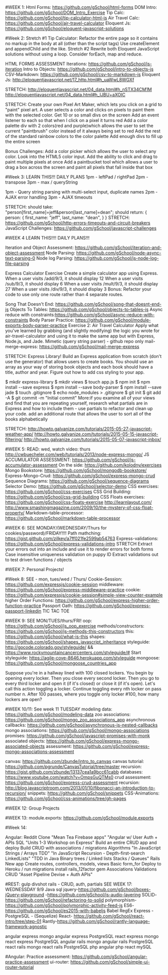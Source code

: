 #WEEK 1:
Html Forms: https://github.com/gSchool/html-forms
DOM Intro: https://github.com/gSchool/DOM_Intro_Exercise
Tip Calc: https://github.com/gSchool/tip-calculator-html-js
Air Travel Calc: https://github.com/gSchool/air-travel-calculator
Eloquent Js: https://github.com/gSchool/eloquent-javascript-solutions

#Week 2:
Stretch #1
  Tip Calculator: Refactor the entire page so it contains no markup in the body at all (other than the script tags)
  Use createElement and appendChild and the like.
Stretch #2
Rewrite both Eloquent JavaScript solutions without using a loop. Consider forEach, map and reduce.

HTML FORMS ASSESSMENT
Iterations: https://github.com/gSchool/js-iteration
Intro to Objects: https://github.com/gSchool/intro-to-objects-js
CSV-Markdown: https://github.com/gSchool/csv-to-markdown-js
Eloquent Js: http://eloquentjavascript.net/17_http.html#h_uaWwL8WGXf

STRETCH:
  http://eloquentjavascript.net/04_data.html#h_nSTX34CM1M
  http://eloquentjavascript.net/04_data.html#h_IJBU+aXOIC

STRETCH:
Create your own Pixel Art Maker, which lets you click on a grid to "paint" pixel art.
  A user selects a color and clicks on pixels to paint them with the selected color.
  Get 10 or so small divs on the screen
  Add an event listener to each so that when I click on a pixel it turns red
  Add a color palette div with 2 colors(red and purple)which allows the user to set the current "paintbrush" color instead of it always being set to red
  Add the rest of the standard rainbow colors to the color palette
  Add enough divs to fill up the entire screen

Bonus Challenges:
Add a color picker which allows the user to select any color. Look into the HTML5 color input.
Add the ability to click and drag to paint multiple pixels at once
Add a paintbucket tool which allows a user to drag a box across the screen and paint all pixels that fall inside that box


#Week 3:
LEARN THIS!!! DAILY PLANS
1pm - leftPad / rightPad
2pm - transpose
3pm - max / queryString

1pm - Query string parsing with multi-select input, duplicate names
2pm - AJAX error handling
3pm - AJAX timeouts

STRETCH:
should take: "person[first_name]=jeff&person[last_name]=dean";
should return:
{
  person: {
    first_name: "jeff",
    last_name: "dean",
  }
}
STRETCH: https://github.com/gSchool/http-errors-timeouts-and-circuit-breakers
JavaScript Challenges: https://github.com/gSchool/javascript-challenges

#WEEK 4
LEARN THIS!!!! DAILY PLANS!!!

Iteration and Object Assessment: https://github.com/gSchool/iteration-and-object-assessment
Node Parsing: https://github.com/gSchool/node-async-text-parsing-0
Node log Parsing: https://github.com/gSchool/js-node-log-file-parsing

Express Calculator Exercise
Create a simple calculator app using Express.
When a user visits /add/9/3, it should display 12
When a user visits /sub/9/3, it should display 6
When a user visits /mult/9/3, it should display 27
When a user visits /div/9/3, it should display 3
Bonus: Refactor your code to use only one route rather than 4 separate routes.

Song That Doesn't End: https://github.com/gSchool/song-that-doesnt-end-js
Objects To Tables: https://github.com/gSchool/objects-to-tables-js
Async reduce with constraints:https://github.com/gSchool/async-reduce-with-constraints
Body Parser Practice: https://github.com/gSchool/module-exports-body-parser-practice
Exercise 2: Air Travel Calculator
Apply what you've learned by grabbing (and slightly modifying) the logic you wrote for air-travel-calculator and using it to make the same app but with Express, Node.js, and Jade.
Mimetic (query string parser) - github repo only
mail-merge-express: https://github.com/gSchool/mail-merge-express


STRETCH: Express Library!
Build an Express application from scratch (don't use the generator) that allows users to create books. You should use an array as your way of storing book objects and each book should have a title, author and year. Figure out how to add css styling to your app.

$ mkdir express-library
$ mkdir views
$ touch app.js
$ npm init
$ npm install --save express
$ npm install --save body-parser
$ npm install --save jade
$ touch .gitignore
$ echo node_modules > .gitignore
$ git init
$ git add -A
$ git commit -m "Initial commit"
More:if you examine all of your views and find that you are repeating yourself, research what partials are in Express and how to include them - use partials to refactor and clean up your code.
add an additional route that allows the user to sort all of the books alphabetically

STRETCH:
http://howto.galvanize.com/tutorials/2015-05-27-javascript-weather-app/
http://howto.galvanize.com/tutorials/2015-05-15-javascript-filtering/
http://howto.galvanize.com/tutorials/2015-05-07-javascript-inbox/

#WEEK 5:
READ: wed, watch video: thurs
http://cwbuecheler.com/web/tutorials/2013/node-express-mongo/
JS ACCUMULATOR ASSESSMENT: https://github.com/gSchool/js-accumulator-assessment
On the side: https://github.com/kolodny/exercises
Mongo Bookstore: https://github.com/gSchool/mongodb-bookstore/
Express-Mongo-Crud: https://github.com/gSchool/express-mongo-crud
Sequence Diagrams: https://github.com/gSchool/sequence-diagrams
Selector Demo: https://github.com/gSchool/selector-demo
CSS exercises: https://github.com/gSchool/css-exercises
CSS Grid Building: https://github.com/gSchool/css-grid-building
CSS Floats exercises: https://github.com/gSchool/css-floats-exercise
http://learnlayout.com/
http://www.smashingmagazine.com/2009/10/the-mystery-of-css-float-property/
Markdown-table-processor: https://github.com/gSchool/markdown-table-processor

#WEEK 6:
SEE MONDAY/(WEDNESDAY/Thurs for cookies/password)/FRIDAY!!!!
Path mathching: https://gist.github.com/zilkey/a7ff021fe2599ab54763
Express-validations: https://github.com/gSchool/express-validations-intro
STRETCH
  Extract your errors out into an include and use it to render errors for both forms
  Case insensitive uniqueness validation on puppy ID
  Extract validations out to test driven functions / objects

#WEEK 7: Personal Projects!

#Week 8:
SEE - mon, tues/wed / Thurs/
Cookie-Session: https://github.com/expressjs/cookie-session
middleware: https://github.com/gSchool/express-middleware-practice
cookie: https://github.com/expressjs/cookie-session#simple-view-counter-example
higher Order Functions: https://github.com/gSchool/express-higher-order-function-practice
Passport Oath: https://github.com/gSchool/express-passport-linkedin
TIC TAC TOE

#WEEK 9:
SEE MON/TUES/thurs/FRI!
oop: https://github.com/gSchool/js_oop_exercise
methods/constructors: https://github.com/gSchool/js-methods-this-constructors
this: https://github.com/gSchool/what-is-this
shapes: https://github.com/gSchool/shapes_javascript_inheritance
styleguide: http://gocode.colorado.gov/styleguide/ && https://www.rockymountaincancercenters.com/styleguide/#
Start styleguide: https://agile-cove-8646.herokuapp.com/styleguide
mongoose: https://github.com/gSchool/mongoose_countries_app

Suppose you're in a hallway lined with 100 closed lockers. You begin by opening every locker. Then you close every second locker. Then you go to every third locker and open it (if it's closed) or close it (if it's open). Let's call this action toggling a locker. Continue toggling every nth locker on pass number n. After 100 passes, where you toggle only locker #100, how many lockers are open?

#WEEK 10/11:
See week 11 TUESDAY
modeling data: https://github.com/gSchool/modeling-data
zoo associations: https://github.com/gSchool/mongo_zoo_associations_app
asynchronous callbacks: https://github.com/gSchool/asynchronous-js-nested-callbacks
mongo associations: https://github.com/gSchool/mongo-associations
promises: https://github.com/gSchool/javascript-promises-with-monk
associated objects: https://github.com/gSchool/express-mongo-associated-objects
assessment: https://github.com/gSchool/express-mongo-associations-assessment

canvas: https://github.com/zbunde/intro_to_canvas
canvas tutorial: https://github.com/pgrunde/CanvasTutorial/tree/master
recursion: https://gist.github.com/zbunde/13137cea1a9bcc61cabb
databases: https://www.youtube.com/watch?v=OmpsGuQTMs0
crud assessment: https://github.com/gSchool/express-crud-assessment
recursion: http://blog.javascriptroom.com/2013/01/10/fibonacci-an-introduction-to-recursion/
snippets: https://github.com/gSchool/snippets
CSS-Animations: https://github.com/gSchool/css-animations/tree/gh-pages


#WEEK 12: Group Projects

#WEEK 13:
module.exports: https://github.com/gSchool/module.exports

#Week 14:

Angular:
	Reddit Clone
  "Mean Tea Firebase apps"
  "Angular w/ User Auth + APIs
SQL
  "Units 1-3 Workshop on Express"
  Build an entire CRUD app and deploy
  Build CRUD with associations / migrations
Algorithms
  "In JavaScript Strings / Arrays TDD"
  "In JavaScript Recursion - Depth-first-search LinkedLists"
  "TDD in Java Binary trees / Linked lists Stacks / Queues"
Rails
  New app
  Create routes, controllers, models, views
  Basic form_for
  Deploy to Heroku / run migrations
  install rails_12factor gem
  Associations
  Validations
  CRUD
  "Asset Pipeline Devise + Auth APIs"


#REST:
gulp
divshot
rails - CRUD, auth, partials SEE WEEK 17: WEDNESSDAY 9/9
Java
sql
jquery-https://github.com/gSchool/boxes-jQuery-playground
      -https://github.com/gSchool/js-audio-layering
SOLID-https://github.com/gSchool/refactoring-to-solid
polymorphism-https://github.com/gSchool/polymorphic-activity-feed-js
ES6-https://github.com/gSchool/es2015-with-babeljs
Babel
RegEx
Express - PostgreSQL - (Sequelize)
React- https://github.com/gSchool/react-intro/tree/step-01
Rantly-https://github.com/gSchool/rantly-language-framework-agnostic

angular express mongo
angular express PostgreSQL
react express mongo
react express PostgreSQL
angular rails mongo
angular rails PostgreSQL
react rails mongo
react rails PostgreSQL
php angular
php react
mySQL

#Angular:
Practice assessment: https://github.com/gSchool/angular-practice-assessment
ui-router: https://github.com/gSchool/simple-ui-router-tutorial
